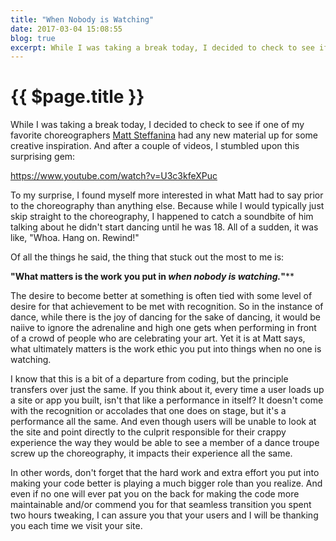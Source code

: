```yaml
---
title: "When Nobody is Watching"
date: 2017-03-04 15:08:55
blog: true
excerpt: While I was taking a break today, I decided to check to see if one of my favorite choreographers Matt Steffanina had any new material up for some creative inspiration. And after a couple of videos, I stumbled upon this surprising gem...
---
```


# {{ $page.title }}

While I was taking a break today, I decided to check to see if one of my favorite choreographers [Matt Steffanina](https://www.youtube.com/channel/UCczFdwWpVEpoqb-eMm4c4dQ) had any new material up for some creative inspiration. And after a couple of videos, I stumbled upon this surprising gem:

https://www.youtube.com/watch?v=U3c3kfeXPuc

To my surprise, I found myself more interested in what Matt had to say prior to the choreography than anything else. Because while I would typically just skip straight to the choreography, I happened to catch a soundbite of him talking about he didn't start dancing until he was 18. All of a sudden, it was like, "Whoa. Hang on. Rewind!"

Of all the things he said, the thing that stuck out the most to me is:

**"What matters is the work you put in *when nobody is watching.*"****

The desire to become better at something is often tied with some level of desire for that achievement to be met with recognition. So in the instance of dance, while there is the joy of dancing for the sake of dancing, it would be naiive to ignore the adrenaline and high one gets when performing in front of a crowd of people who are celebrating your art. Yet it is at Matt says, what ultimately matters is the work ethic you put into things when no one is watching.

I know that this is a bit of a departure from coding, but the principle transfers over just the same. If you think about it, every time a user loads up a site or app you built, isn't that like a performance in itself? It doesn't come with the recognition or accolades that one does on stage, but it's a performance all the same. And even though users will be unable to look at the site and point directly to the culprit responsible for their crappy experience the way they would be able to see a member of a dance troupe screw up the choreography, it impacts their experience all the same.

In other words, don't forget that the hard work and extra effort you put into making your code better is playing a much bigger role than you realize. And even if no one will ever pat you on the back for making the code more maintainable and/or commend you for that seamless transition you spent two hours tweaking, I can assure you that your users and I will be thanking you each time we visit your site.
